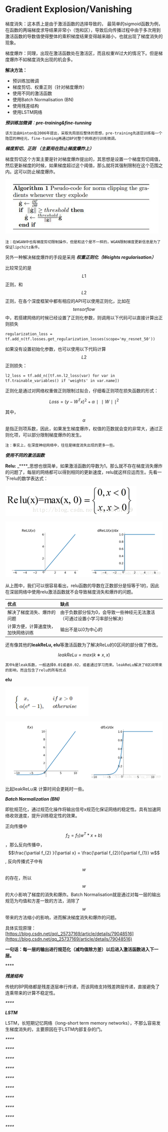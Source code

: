 # Gradient Explosion/Vanishing

梯度消失：这本质上是由于激活函数的选择导致的， 最简单的sigmoid函数为例，在函数的两端梯度求导结果非常小（饱和区），导致后向传播过程中由于多次用到激活函数的导数值使得整体的乘积梯度结果变得越来越小，也就出现了梯度消失的现象。

梯度爆炸：同理，出现在激活函数处在激活区，而且权重W过大的情况下。但是梯度爆炸不如梯度消失出现的机会多。

**解决方法：**

* 预训练加微调
* 梯度剪切、权重正则（针对梯度爆炸）
* 使用不同的激活函数
* 使用Batch Normalisation \(BN\) 
* 使用残差结构
* 使用LSTM网络



_**预训练加微调**：**pre-training&fine-tunning**_ 

`该方法由Hinton在2006年提出，采取先局部后整体的思想，pre-training先逐层训练每一个隐层的神经元，fine-tunning再通过BP对整个网络进行训练微调。`

 _**梯度剪切、正则 （主要用在防止梯度爆炸上）**_

梯度剪切这个方案主要是针对梯度爆炸提出的，其思想是设置一个梯度剪切阈值，然后更新梯度的时候，如果梯度超过这个阈值，那么就将其强制限制在这个范围之内。这可以防止梯度爆炸。

![](../../.gitbook/assets/image%20%2831%29.png)

`注：在WGAN中也有梯度剪切限制操作，但是和这个是不一样的，WGAN限制梯度更新信息是为了保证lipchitz条件。`

另外一种解决梯度爆炸的手段是采用 _**权重正则化（Weights regularisation）**_

比较常见的是 $$L1$$ 正则，和 $$L2$$ 正则，在各个深度框架中都有相应的API可以使用正则化，比如在 $$tensorflow$$ 中，若搭建网络的时候已经设置了正则化参数，则调用以下代码可以直接计算出正则损失

```text
regularization_loss = tf.add_n(tf.losses.get_regularization_losses(scope='my_resnet_50'))
```

如果没有设置初始化参数，也可以使用以下代码计算 $$L2$$ 正则损失：

```text
l2_loss = tf.add_n([tf.nn.l2_loss(var) for var in tf.trainable_variables() if 'weights' in var.name])
```

正则化是通过对网络权重做正则限制过拟合，仔细看正则项在损失函数的形式：

$$
Loss=(y−W^Tx)^2+α∣∣W∣∣ ^2
$$

其中， $$\alpha$$ 是指正则项系数，因此，如果发生梯度爆炸，权值的范数就会变的非常大，通过正则化项，可以部分限制梯度爆炸的发生。

```text
注：事实上，在深度神经网络中，往往是梯度消失出现的更多一些。
```



_**使用不同的激活函数**_

**Relu:** _****_思想也很简单，如果激活函数的导数为1，那么就不存在梯度消失爆炸的问题了，每层的网络都可以得到相同的更新速度，relu就这样应运而生。先看一下relu的数学表达式：

![](../../.gitbook/assets/image%20%285%29.png)



![](../../.gitbook/assets/image%20%2837%29.png)

从上图中，我们可以很容易看出，relu函数的导数在正数部分是恒等于1的，因此在深层网络中使用relu激活函数就不会导致梯度消失和爆炸的问题。

| 优点 | 缺点 |
| :--- | :--- |
| 解决了梯度消失、爆炸的问题 | 由于负数部分恒为0，会导致一些神经元无法激活（可通过设置小学习率部分解决） |
| 计算方便，计算速度快，加快网络训练 | 输出不是以0为中心的 |

还有像其他的**leakReLu, elu**等激活函数为了解决ReLu的0区间的部分做了修改。

$$leakReLu=max(k∗x,x)  $$ 

`其中k是leak系数，一般选择0.01或者0.02，或者通过学习而来。leakReLu解决了0区间带来的影响，而且包含了relu的所有优点`

**elu**

![](../../.gitbook/assets/image%20%281%29.png)

![](../../.gitbook/assets/image%20%2820%29.png)

比起leakReLu来 计算时间会更耗时一些。



_**Batch Normalization \(BN\)**_

即批规范化，通过规范化操作将输出信号x规范化保证网络的稳定性。具有加速网络收敛速度，提升训练稳定性的效果。

正向传播中 $$f_{2} = f_{1} (w^{T} * x +b)$$，那么反向传播中， $$\frac{\partial f_{2} }{\partial x} = \frac{\partial f_{2}}{\partial f_{1}} w$$ , 反向传播式子中有 $$w$$ 的存在，所以 $$w$$ 的大小影响了梯度的消失和爆炸。Batch Normalisation就是通过对每一层的输出规范为均值和方差一致的方法，消除了 $$w$$ 带来的方法缩小的影响，进而解决梯度消失和爆炸的问题。

具体实现原理： [https://blog.csdn.net/qq\_25737169/article/details/79048516](https://blog.csdn.net/qq_25737169/article/details/79048516)

​**一句话：每一层的输出进行规范化（减均值除方差）以后进入激活函数进入下一层。**

\*\*\*\*

_**残差结构**_

传统的BP网络都是残差逐层串行传递，而该网络支持残差跨层传递，直接避免了连乘带来的计算不稳定性。

_\*\*\*\*_

_**LSTM**_

LSTM，长短期记忆网络（long-short term memory networks），不那么容易发生梯度消失的，主要原因在于LSTM内部复杂的门。



_\*\*\*\*_

_\*\*\*\*_

_\*\*\*\*_

_\*\*\*\*_

_\*\*\*\*_

_\*\*\*\*_

_\*\*\*\*_

_\*\*\*\*_

_\*\*\*\*_

_\*\*\*\*_



